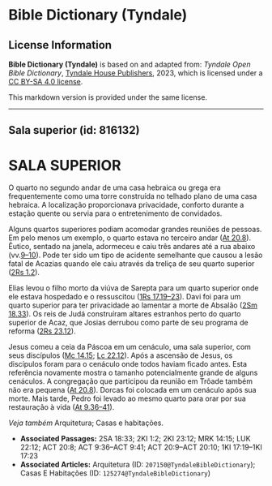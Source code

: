 # Bible Dictionary (Tyndale)

## License Information

**Bible Dictionary (Tyndale)** is based on and adapted from: _Tyndale Open Bible Dictionary_, [Tyndale House Publishers](https://tyndaleopenresources.com/), 2023, which is licensed under a [CC BY-SA 4.0 license](https://creativecommons.org/licenses/by-sa/4.0/legalcode.en).

This markdown version is provided under the same license.



--------------------------------

## Sala superior (id: 816132)

SALA SUPERIOR
=============

O quarto no segundo andar de uma casa hebraica ou grega era frequentemente como uma torre construída no telhado plano de uma casa hebraica. A localização proporcionava privacidade, conforto durante a estação quente ou servia para o entretenimento de convidados.

Alguns quartos superiores podiam acomodar grandes reuniões de pessoas. Em pelo menos um exemplo, o quarto estava no terceiro andar ([At 20\.8](https://ref.ly/Acts20:8)). Êutico, sentado na janela, adormeceu e caiu três andares até a rua abaixo (vv.[9–10](https://ref.ly/Acts20:9-Acts20:10)). Pode ter sido um tipo de acidente semelhante que causou a lesão fatal de Acazias quando ele caiu através da treliça de seu quarto superior ([2Rs 1\.2](https://ref.ly/2Kgs1:2)).

Elias levou o filho morto da viúva de Sarepta para um quarto superior onde ele estava hospedado e o ressuscitou ([1Rs 17\.19–23](https://ref.ly/1Kgs17:19-1Kgs17:23)). Davi foi para um quarto superior para ter privacidade ao lamentar a morte de Absalão ([2Sm 18\.33](https://ref.ly/2Sam18:33)). Os reis de Judá construíram altares estranhos perto do quarto superior de Acaz, que Josias derrubou como parte de seu programa de reforma ([2Rs 23\.12](https://ref.ly/2Kgs23:12)).

Jesus comeu a ceia da Páscoa em um cenáculo, uma sala superior, com seus discípulos ([Mc 14\.15](https://ref.ly/Mark14:15); [Lc 22\.12](https://ref.ly/Luke22:12)). Após a ascensão de Jesus, os discípulos foram para o cenáculo onde todos haviam ficado antes. Esta referência novamente mostra o tamanho potencialmente grande de alguns cenáculos. A congregação que participou da reunião em Trôade também não era pequena ([At 20\.8](https://ref.ly/Acts20:8)). Dorcas foi colocada em um cenáculo após sua morte. Mais tarde, Pedro foi levado ao mesmo quarto para orar por sua restauração à vida ([At 9\.36–41](https://ref.ly/Acts9:36-Acts9:41)).

*Veja também* Arquitetura; Casas e habitações.

* **Associated Passages:** 2SA 18:33; 2KI 1:2; 2KI 23:12; MRK 14:15; LUK 22:12; ACT 20:8; ACT 9:36–ACT 9:41; ACT 20:9–ACT 20:10; 1KI 17:19–1KI 17:23
* **Associated Articles:** Arquitetura (ID: `207150@TyndaleBibleDictionary`); Casas E Habitações (ID: `125274@TyndaleBibleDictionary`)

